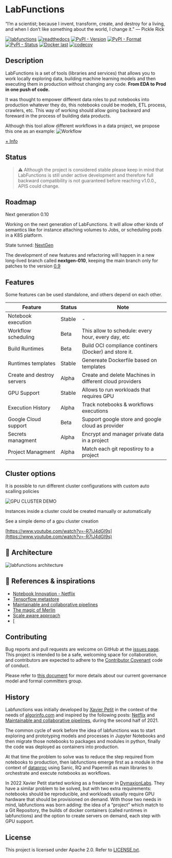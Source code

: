 # LabFunctions

“I’m a scientist; because I invent, transform, create, and destroy for a living, and when I don’t like something about the world, I change it.” — Pickle Rick 


[![labfunctions](https://github.com/labfunctions/labfunctions/actions/workflows/main.yaml/badge.svg)](https://github.com/labfunctions/labfunctions/actions/workflows/main.yaml)
[![readthedocs](https://readthedocs.org/projects/labfunctions/badge/?version=latest)](https://labfunctions.readthedocs.io/en/latest/)
[![PyPI - Version](https://img.shields.io/pypi/v/labfunctions)](https://pypi.org/project/labfunctions/)
[![PyPI - Format](https://img.shields.io/pypi/format/labfunctions)](https://pypi.org/project/labfunctions/)
[![PyPI - Status](https://img.shields.io/pypi/status/labfunctions)](https://pypi.org/project/labfunctions/)
[![Docker last](https://img.shields.io/docker/v/labfunctions/labfunctions/0.7.0)](https://hub.docker.com/r/labfunctions/labfunctions/tags)
[![codecov](https://codecov.io/gh/labfunctions/labfunctions/branch/main/graph/badge.svg?token=F025Y1BF9U)](https://codecov.io/gh/labfunctions/labfunctions)


## Description 

LabFunctions is a set of tools (libraries and services) that allows you to work locally exploring data, building machine learning models and then executing them in production without changing any code. **From EDA to Prod in one push of code.**

It was thought to empower different data roles to put notebooks into production whatever they do, this notebooks could be models, ETL process, crawlers, etc. This way of working should allow going backward and foreward in the process of building data products. 

Although this tool allow different workflows in a data project, we propose this one as an example:
![Workflow](./docs/img/schemas-workflow.jpg)

[+ Info](https://algorinfo.notion.site/LabFunctions-2c1544f17270460eac686b2cc2eeb1cd)

## Status 

> ⚠️ Although the project is considered stable 
> please keep in mind that LabFunctions is still under active development
> and therefore full backward compatibility is not guaranteed before reaching v1.0.0., APIS could change.

## Roadmap

Next generation 0.10 

Working on the next generation of LabFunctions. It will allow other kinds of semantics 
like for instance attaching volumes to Jobs, or scheduling pods in a K8S platform. 

State tunned: [NextGen](https://algorinfo.notion.site/Next-Gen-0-10-2742d705144342089f6dac86e0c8e684)

The development of new features and refactoring will happen in a new long-lived branch called **nextgen-010**, keeping the main branch only for patches to the version [0.9](https://github.com/labfunctions/labfunctions/tree/releases/0.9.0)


## Features

Some features can be used standalone, and others depend on each other.

| Feature             | Status |  Note   |
| --------------------| ------ | ------- |
| Notebook execution  | Stable |  - |
| Workflow scheduling | Beta   | This allow to schedule: every hour, every day, etc |
| Build Runtimes      | Beta   | Build OCI compliance continers (Docker) and store it. | 
| Runtimes templates  | Stable | Genereate Dockerfile based on templates
| Create and destroy servers | Alpha | Create and delete Machines in different cloud providers |
| GPU Support | Stable | Allows to run workloads that requires GPU 
| Execution History | Alpha | Track notebooks & workflows executions |
| Google Cloud support | Beta | Support google store and google cloud as provider |
| Secrets managment | Alpha | Encrypt and manager private data in a project | 
| Project Managment | Alpha | Match each git repostiroy to a project |


## Cluster options

It is possible to run different cluster configurations with custom auto scalling policies

![GPU CLUSTER DEMO](https://media.giphy.com/media/OnhmnYiCJpe2FsTmaP/giphy.gif)

Instances inside a cluster could be created manually or automatically

See a simple demo of a gpu cluster creation

[https://www.youtube.com/watch?v=-R7lJ4dGI9s](https://www.youtube.com/watch?v=-R7lJ4dGI9s)


## :post_office: Architecture

![labfunctions architecture](/docs/img/platform-workflows.jpg)


## :bookmark_tabs: References & inspirations
- [Notebook Innovation - Netflix](https://netflixtechblog.com/notebook-innovation-591ee3221233)
- [Tensorflow metastore](https://www.tensorflow.org/tfx/guide/mlmd)
- [Maintainable and collaborative pipelines](https://blog.jupyter.org/ploomber-maintainable-and-collaborative-pipelines-in-jupyter-acb3ad2101a7)
- [The magic of Merlin](https://shopify.engineering/merlin-shopify-machine-learning-platform)
- [Scale aware approach](https://queue.acm.org/detail.cfm?id=3025012)
- [


## Contributing

Bug reports and pull requests are welcome on GitHub at the [issues
page](https://github.com/labfunctions/labfunctions). This project is intended to be
a safe, welcoming space for collaboration, and contributors are expected to
adhere to the [Contributor Covenant](http://contributor-covenant.org) code of
conduct.

Please refer to [this
document](https://github.com/dymaxionlabs/toolkit#dymaxion-labs-toolkit-charter)
for more details about our current governance model and formal committers
group.

## History

Labfunctions was initially developed by [Xavier Petit](https://www.linkedin.com/in/xavier-petit-de-meurville-90200b41/) in the context of the needs of [algorinfo.com](https://algorinfo.com) and inspired by the following posts:  [Netflix](https://netflixtechblog.com/notebook-innovation-591ee3221233) and [Maintainable and collaborative pipelines](https://blog.jupyter.org/ploomber-maintainable-and-collaborative-pipelines-in-jupyter-acb3ad2101a7), during the second half of 2021. 

The common cycle of work before the idea of labfunctions was to start exploring and prototyping models and processes in Jupyter Notebooks and then migrate those notebooks to packages and modules in python, finally the code was deployed as containers into production. 

At that time the problem to solve was to reduce the step required from notebooks to production, then labfunctions emerge first as a module in the context of [dataproc](https://github.com/algorinfo/dataproc) using Sanic, RQ and Papermill as main libraries to orchestrate and execute notebooks as workflows.  

In 2022 Xavier Petit started working as a freelancer in [DymaxionLabs](https://dymaxionlabs.com/). They have a similar problem to be solved, but with two extra requirements: notebooks should be reproducible, and workloads usually require GPU hardware that should be provisioned on demand. With those two needs in mind, labfunctions was born adding: the idea of a “project” which match to a  Git Repository, the builds of docker containers (called runtimes in labfunctions) and the option to create servers on demand, each step with GPU support.   



## License

This project is licensed under Apache 2.0. Refer to
[LICENSE.txt](https://github.com/labfunctions/labfunctions/blob/main/LICENSE).
